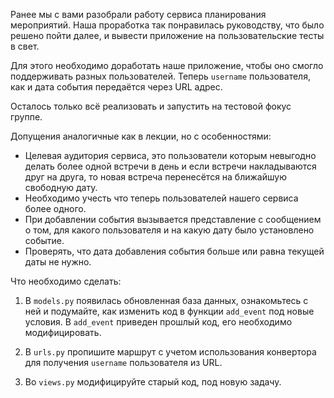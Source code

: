 Ранее мы с вами разобрали работу сервиса планирования мероприятий. Наша проработка так понравилась руководству, что было решено пойти далее, 
и вывести приложение на пользовательские тесты в свет.

Для этого необходимо доработать наше приложение, чтобы оно смогло поддерживать разных пользователей. 
Теперь `username` пользователя, как и дата события передаётся через URL адрес.

Осталось только всё реализовать и запустить на тестовой фокус группе.

Допущения аналогичные как в лекции, но с особенностями:

* Целевая аудитория сервиса, это пользователи которым невыгодно делать 
более одной встречи в день и если встречи накладываются друг на друга, то новая встреча перенесётся на ближайшую свободную дату.
* Необходимо учесть что теперь пользователей нашего сервиса более одного.
* При добавлении события вызывается представление с сообщением о том, для какого пользователя и на какую дату было установлено событие. 
* Проверять, что дата добавления события больше или равна текущей даты не нужно.

Что необходимо сделать:

1. В `models.py` появилась обновленная база данных, ознакомьтесь с ней и подумайте, 
как изменить код в функции `add_event` под новые условия. 
В `add_event` приведен прошлый код, его необходимо модифицировать.

2. В `urls.py` пропишите маршрут с учетом использования конвертора для получения `username` пользователя из URL.


3. Во `views.py` модифицируйте старый код, под новую задачу.